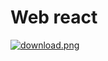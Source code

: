 # Web react
[![download.png](https://i.postimg.cc/pTRkdk3N/download.png)](https://postimg.cc/06X7WG8Z)

